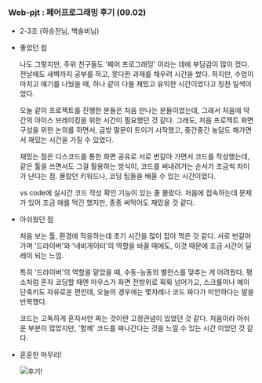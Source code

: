 ### Web-pjt : 페어프로그래밍 후기 (09.02)

- 2-3조 (하승찬님, 백솔비님)

- 좋았던 점

   나도 그렇지만, 주위 친구들도 '페어 프로그래밍' 이라는 데에 부담감이 많이 컸다. 전날에도 새벽까지 공부를 하고, 못다한 과제를 채우려 시간을 썼다. 하지만, 수업이 마치고 얘기를 나눴을 때, 하나 같이 다들 재밌고 유익한 시간이었다고 칭찬 일색이었다. 

   오늘 같이 프로젝트를 진행한 분들은 처음 만나는 분들이었는데, 그래서 처음에 약간의 아이스 브레이킹을 위한 시간이 필요했던 것 같다. 그래도, 처음 프로젝트 화면 구성을 위한 논의를 하면서, 금방 말문이 트이기 시작했고, 중간중간 농담도 해가면서  재밌는 시간을 가질 수 있었다. 

   재밌는 점은 디스코드를 통한 화면 공유로 서로 번갈아 가면서 코드를 작성했는데, 같은 툴을 쓰면서도 그걸 활용하는 방식이, 코드를 써내려가는 순서가 조금씩 차이가 난다는 점. 몰랐던 키워드나, 코딩 팁들을 배울 수 있는 시간이었다. 

   vs code에 실시간 코드 작성 확인 기능이 있는 줄 몰랐다. 처음에 접속하는데 문제가 있어 조금 애를 먹긴 했지만, 종종 써먹어도 재밌을 것 같다. 

  

- 아쉬웠던 점

   처음 보는 툴, 환경에 적응하는데 초기 시간을 많이 잡아 먹은 것 같다. 서로 번갈아 가며 '드라이버'와 '네비게이터'의 역할을 바꿀 때에도, 이것 때문에 조금 시간이 딜레이 되는 느낌.

   특히 '드라이버'의 역할을 맡았을 때, 수동-능동의 밸런스를 맞추는 게 어려웠다. 평소처럼 혼자 코딩할 때엔 마우스가 화면 전방위로 휙휙 넘어가고, 스크롤이나 예의 단축키도 자유로운 편인데, 오늘의 경우에는 몇차례나 코드 짜다가 미안하다는 말을 반복했다. 

   코드는 고독하게 혼자서만 짜는 것이란 고정관념이 있었던 것 같다. 처음이라 아쉬운 부분이 많았지만, '함께' 코드를 짜나간다는 것을 느낄 수 있는 시간 이었던 것 같다. 



- 훈훈한 마무리!

  ![후기!](C:\Users\blues\Desktop\후기!.png)



